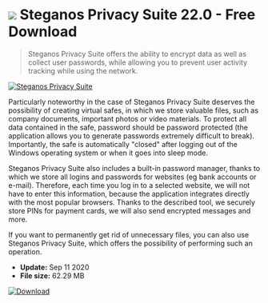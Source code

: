 # ![](https://cdn.softexe.net/static/icon/9/steganos-privacy-suite-9189.png) Steganos Privacy Suite 22.0 - Free Download

> Steganos Privacy Suite offers the ability to encrypt data as well as collect user passwords, while allowing you to prevent user activity tracking while using the network.

[![Steganos Privacy Suite](https://gallery.dpcdn.pl/imgc/Tools/77419/g_-_420x350_1.5_-_x20170831113531_0.png)](https://softexe.net/win/security-privacy/encryption/steganos-privacy-suite:apha.html)

Particularly noteworthy in the case of Steganos Privacy Suite deserves the possibility of creating virtual safes, in which we store valuable files, such as company documents, important photos or video materials. To protect all data contained in the safe, password should be password protected (the application allows you to generate passwords extremely difficult to break). Importantly, the safe is automatically "closed" after logging out of the Windows operating system or when it goes into sleep mode.
 
 Steganos Privacy Suite also includes a built-in password manager, thanks to which we store all logins and passwords for websites (eg bank accounts or e-mail). Therefore, each time you log in to a selected website, we will not have to enter this information, because the application integrates directly with the most popular browsers. Thanks to the described tool, we securely store PINs for payment cards, we will also send encrypted messages and more.
 
 If you want to permanently get rid of unnecessary files, you can also use Steganos Privacy Suite, which offers the possibility of performing such an operation.


- **Update:** Sep 11 2020
- **File size:** 62.29 MB

[![Download](https://cdn.softexe.net/static/img/download.png)](https://softexe.net/win/security-privacy/encryption/steganos-privacy-suite:apha.html)

